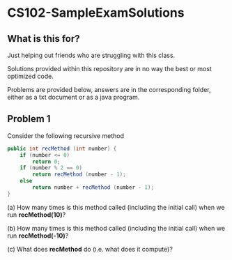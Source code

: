 # CS102-SampleExamSolutions

## What is this for?
Just helping out friends who are struggling with this class.

Solutions provided within this repository are in no way the best or most optimized code.

Problems are provided below, answers are in the corresponding folder, either as a txt document or as a java program.

## Problem 1
Consider the following recursive method

```java
public int recMethod (int number) {
	if (number <= 0)
		return 0;
	if (number % 2 == 0)
		return recMethod (number - 1);
	else
		return number + recMethod (number - 1);		
}
```

(a) How many times is this method called (including the initial call) when we run **recMethod(10)**?

(b) How many times is this method called (including the initial call) when we run **recMethod(-10)**?

(c) What does **recMethod** do (i.e. what does it compute)? 